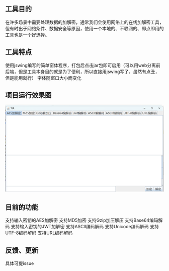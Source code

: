 ## 工具目的
在许多场景中需要处理数据的加解密，通常我们会使用网络上的在线加解密工具，但有时出于网络条件、数据安全等原因，使用一个本地的、不联网的、即点即用的工具也是一个好选择。

## 工具特点
使用jswing编写的简单窗体程序，打包后点击jar包即可启用（可以用web分离前后端，但是工具本身目的就是为了便利，所以直接用jswing写了，虽然有点丑，但是能用就行）
字体随窗口大小而变化

## 项目运行效果图
![运行效果图](./docs/images/preview.png)

## 目前的功能
支持输入密钥的AES加解密
支持MD5加密
支持Gzip加压解压
支持Base64编码解码
支持输入密钥的JWT加解密
支持ASCII编码解码
支持Unicode编码解码
支持UTF-8编码解码
支持URL编码解码

## 反馈、更新
具体可提issue